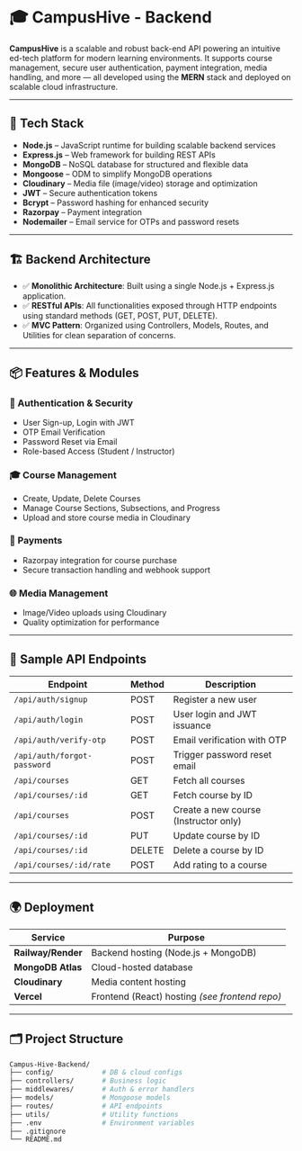 # 🎓 CampusHive - Backend

**CampusHive** is a scalable and robust back-end API powering an intuitive ed-tech platform for modern learning environments. It supports course management, secure user authentication, payment integration, media handling, and more — all developed using the **MERN** stack and deployed on scalable cloud infrastructure.

---
 
## 🚀 Tech Stack

- **Node.js** – JavaScript runtime for building scalable backend services
- **Express.js** – Web framework for building REST APIs
- **MongoDB** – NoSQL database for structured and flexible data
- **Mongoose** – ODM to simplify MongoDB operations
- **Cloudinary** – Media file (image/video) storage and optimization
- **JWT** – Secure authentication tokens
- **Bcrypt** – Password hashing for enhanced security
- **Razorpay** – Payment integration
- **Nodemailer** – Email service for OTPs and password resets

---

## 🏗️ Backend Architecture

- ✅ **Monolithic Architecture**: Built using a single Node.js + Express.js application.
- ✅ **RESTful APIs**: All functionalities exposed through HTTP endpoints using standard methods (GET, POST, PUT, DELETE).
- ✅ **MVC Pattern**: Organized using Controllers, Models, Routes, and Utilities for clean separation of concerns.

---

## 📦 Features & Modules

### 🔐 Authentication & Security
- User Sign-up, Login with JWT
- OTP Email Verification
- Password Reset via Email
- Role-based Access (Student / Instructor)

### 🎓 Course Management
- Create, Update, Delete Courses
- Manage Course Sections, Subsections, and Progress
- Upload and store course media in Cloudinary

### 🧾 Payments
- Razorpay integration for course purchase
- Secure transaction handling and webhook support

### 🌐 Media Management
- Image/Video uploads using Cloudinary
- Quality optimization for performance

---

## 🧠 Sample API Endpoints

| Endpoint                          | Method | Description                            |
|----------------------------------|--------|----------------------------------------|
| `/api/auth/signup`               | POST   | Register a new user                    |
| `/api/auth/login`                | POST   | User login and JWT issuance            |
| `/api/auth/verify-otp`          | POST   | Email verification with OTP            |
| `/api/auth/forgot-password`      | POST   | Trigger password reset email           |
| `/api/courses`                   | GET    | Fetch all courses                      |
| `/api/courses/:id`               | GET    | Fetch course by ID                     |
| `/api/courses`                   | POST   | Create a new course (Instructor only)  |
| `/api/courses/:id`               | PUT    | Update course by ID                    |
| `/api/courses/:id`               | DELETE | Delete a course by ID                  |
| `/api/courses/:id/rate`          | POST   | Add rating to a course                 |

---

## 🌍 Deployment

| Service     | Purpose                    |
|-------------|----------------------------|
| **Railway/Render** | Backend hosting (Node.js + MongoDB) |
| **MongoDB Atlas** | Cloud-hosted database       |
| **Cloudinary**     | Media content hosting       |
| **Vercel**         | Frontend (React) hosting *(see frontend repo)* |

---

## 🗂️ Project Structure

```bash
Campus-Hive-Backend/
├── config/            # DB & cloud configs
├── controllers/       # Business logic
├── middlewares/       # Auth & error handlers
├── models/            # Mongoose models
├── routes/            # API endpoints
├── utils/             # Utility functions
├── .env               # Environment variables
├── .gitignore
└── README.md
